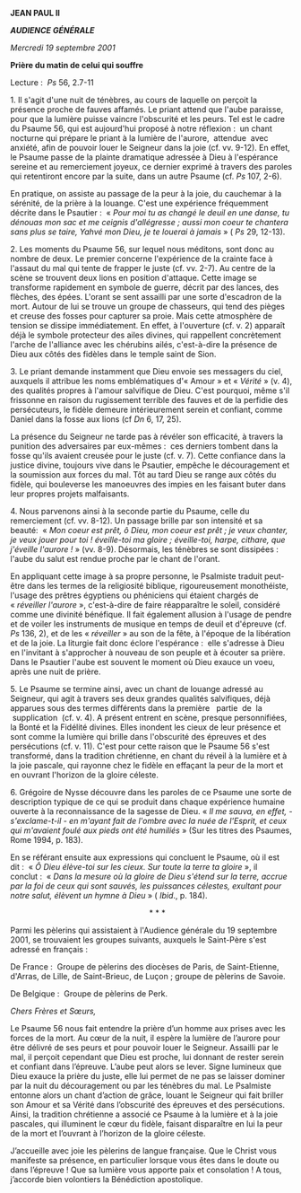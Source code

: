 **JEAN PAUL II**

***AUDIENCE GÉNÉRALE***

*Mercredi 19 septembre 2001*

**Prière du matin de celui qui souffre**

Lecture :  *Ps* 56, 2.7-11

1. Il s'agit d'une nuit de ténèbres, au cours de laquelle on perçoit la présence proche de fauves affamés. Le priant attend que l'aube paraisse, pour que la lumière puisse vaincre l'obscurité et les peurs. Tel est le cadre du Psaume 56, qui est aujourd'hui proposé à notre réflexion :  un chant nocturne qui prépare le priant à la lumière de l'aurore,  attendue  avec anxiété, afin de pouvoir louer le Seigneur dans la joie (cf. vv. 9-12). En effet, le Psaume passe de la plainte dramatique adressée à Dieu à l'espérance sereine et au remerciement joyeux, ce dernier exprimé à travers des paroles qui retentiront encore par la suite, dans un autre Psaume (cf. *Ps* 107, 2-6).

En pratique, on assiste au passage de la peur à la joie, du cauchemar à la sérénité, de la prière à la louange. C'est une expérience fréquemment décrite dans le Psautier :  « *Pour moi tu as changé le deuil en une danse, tu dénouas mon sac et me ceignis d'allégresse ; aussi mon coeur te chantera sans plus se taire, Yahvé mon Dieu, je te louerai à jamais* » ( *Ps* 29, 12-13).

2. Les moments du Psaume 56, sur lequel nous méditons, sont donc au nombre de deux. Le premier concerne l'expérience de la crainte face à l'assaut du mal qui tente de frapper le juste (cf. vv. 2-7). Au centre de la scène se trouvent deux lions en position d'attaque. Cette image se transforme rapidement en symbole de guerre, décrit par des lances, des flèches, des épées. L'orant se sent assailli par une sorte d'escadron de la mort. Autour de lui se trouve un groupe de chasseurs, qui tend des pièges et creuse des fosses pour capturer sa proie. Mais cette atmosphère de tension se dissipe immédiatement. En effet, à l'ouverture (cf. v. 2) apparaît déjà le symbole protecteur des ailes divines, qui rappellent concrètement l'arche de l'alliance avec les chérubins ailés, c'est-à-dire la présence de Dieu aux côtés des fidèles dans le temple saint de Sion.

3. Le priant demande instamment que Dieu envoie ses messagers du ciel, auxquels il attribue les noms emblématiques d'« Amour » et « *Vérité* » (v. 4), des qualités propres à l'amour salvifique de Dieu. C'est pourquoi, même s'il frissonne en raison du rugissement terrible des fauves et de la perfidie des persécuteurs, le fidèle demeure intérieurement serein et confiant, comme Daniel dans la fosse aux lions (cf *Dn* 6, 17, 25).

La présence du Seigneur ne tarde pas à révéler son efficacité, à travers la punition des adversaires par eux-mêmes :  ces derniers tombent dans la fosse qu'ils avaient creusée pour le juste (cf. v. 7). Cette confiance dans la justice divine, toujours vive dans le Psautier, empêche le découragement et la soumission aux forces du mal. Tôt au tard Dieu se range aux côtés du fidèle, qui bouleverse les manoeuvres des impies en les faisant buter dans leur propres projets malfaisants.

4. Nous parvenons ainsi à la seconde partie du Psaume, celle du remerciement (cf. vv. 8-12). Un passage brille par son intensité et sa beauté:  « *Mon coeur est prêt, ô Dieu, mon coeur est prêt ; je veux chanter, je veux jouer pour toi ! éveille-toi ma gloire ; éveille-toi, harpe, cithare, que j'éveille l'aurore !* » (vv. 8-9). Désormais, les ténèbres se sont dissipées :  l'aube du salut est rendue proche par le chant de l'orant.

En appliquant cette image à sa propre personne, le Psalmiste traduit peut-être dans les termes de la religiosité biblique, rigoureusement monothéiste, l'usage des prêtres égyptiens ou phéniciens qui étaient chargés de « *réveiller l'aurore* », c'est-à-dire de faire réapparaître le soleil, considéré comme une divinité bénéfique. Il fait également allusion à l'usage de pendre et de voiler les instruments de musique en temps de deuil et d'épreuve (cf. *Ps* 136, 2), et de les « *réveiller* » au son de la fête, à l'époque de la libération et de la joie. La liturgie fait donc éclore l'espérance :  elle s'adresse à Dieu en l'invitant à s'approcher à nouveau de son peuple et à écouter sa prière. Dans le Psautier l'aube est souvent le moment où Dieu exauce un voeu, après une nuit de prière.

5. Le Psaume se termine ainsi, avec un chant de louange adressé au Seigneur, qui agit à travers ses deux grandes qualités salvifiques, déjà apparues sous des termes différents dans la première   partie  de  la  supplication  (cf. v. 4). A présent entrent en scène, presque personnifiées, la Bonté et la Fidélité divines. Elles inondent les cieux de leur présence et sont comme la lumière qui brille dans l'obscurité des épreuves et des persécutions (cf. v. 11). C'est pour cette raison que le Psaume 56 s'est transformé, dans la tradition chrétienne, en chant du réveil à la lumière et à la joie pascale, qui rayonne chez le fidèle en effaçant la peur de la mort et en ouvrant l'horizon de la gloire céleste.

6. Grégoire de Nysse découvre dans les paroles de ce Psaume une sorte de description typique de ce qui se produit dans chaque expérience humaine ouverte à la reconnaissance de la sagesse de Dieu. « *Il me sauva, en effet, - s'exclame-t-il - en m'ayant fait de l'ombre avec la nuée de l'Esprit, et ceux qui m'avaient foulé aux pieds ont été humiliés* » (Sur les titres des Psaumes, Rome 1994, p. 183).

En se référant ensuite aux expressions qui concluent le Psaume, où il est dit :  « *Ô Dieu élève-toi sur les cieux. Sur toute la terre ta gloire* », il conclut :  « *Dans la mesure où la gloire de Dieu s'étend sur la terre, accrue par la foi de ceux qui sont sauvés, les puissances célestes, exultant pour notre salut, élèvent un hymne à Dieu* » ( *Ibid*., p. 184).

                                                               * * *

Parmi les pèlerins qui assistaient à l'Audience générale du 19 septembre 2001, se trouvaient les groupes suivants, auxquels le Saint-Père s'est adressé en français :

De France :  Groupe de pèlerins des diocèses de Paris, de Saint-Etienne, d'Arras, de Lille, de Saint-Brieuc, de Luçon ; groupe de pèlerins de Savoie.

De Belgique :  Groupe de pèlerins de Perk.

*Chers Frères et Sœurs,*

Le Psaume 56 nous fait entendre la prière d’un homme aux prises avec les forces de la mort. Au cœur de la nuit, il espère la lumière de l’aurore pour être délivré de ses peurs et pour pouvoir louer le Seigneur. Assailli par le mal, il perçoit cependant que Dieu est proche, lui donnant de rester serein et confiant dans l’épreuve. L’aube peut alors se lever. Signe lumineux que Dieu exauce la prière du juste, elle lui permet de ne pas se laisser dominer par la nuit du découragement ou par les ténèbres du mal. Le Psalmiste entonne alors un chant d’action de grâce, louant le Seigneur qui fait briller son Amour et sa Vérité dans l’obscurité des épreuves et des persécutions. Ainsi, la tradition chrétienne a associé ce Psaume à la lumière et à la joie pascales, qui illuminent le cœur du fidèle, faisant disparaître en lui la peur de la mort et l’ouvrant à l’horizon de la gloire céleste.

J’accueille avec joie les pèlerins de langue française. Que le Christ vous manifeste sa présence, en particulier lorsque vous êtes dans le doute ou dans l’épreuve ! Que sa lumière vous apporte paix et consolation ! A tous, j’accorde bien volontiers la Bénédiction apostolique.